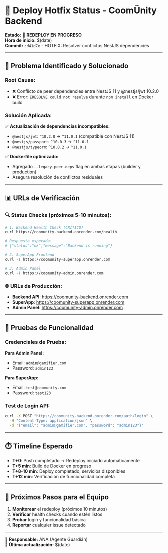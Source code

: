 # 🚀 Deploy Hotfix Status - CoomÜnity Backend

**Estado:** 🔄 **REDEPLOY EN PROGRESO**  
**Hora de inicio:** $(date)  
**Commit:** `cd41d7e` - HOTFIX: Resolver conflictos NestJS dependencies

---

## 🚨 **Problema Identificado y Solucionado**

### **Root Cause:**
- ❌ Conflicto de peer dependencies entre NestJS 11 y @nestjs/jwt 10.2.0
- ❌ Error: `ERESOLVE could not resolve` durante `npm install` en Docker build

### **Solución Aplicada:**
✅ **Actualización de dependencias incompatibles:**
- `@nestjs/jwt`: `^10.2.0` → `^11.0.1` (compatible con NestJS 11)
- `@nestjs/passport`: `^10.0.3` → `^11.0.1`  
- `@nestjs/typeorm`: `^10.0.2` → `^11.0.1`

✅ **Dockerfile optimizado:**
- Agregado `--legacy-peer-deps` flag en ambas etapas (builder y production)
- Asegura resolución de conflictos residuales

---

## 📊 **URLs de Verificación**

### **🔍 Status Checks (próximos 5-10 minutos):**

```bash
# 1. Backend Health Check (CRÍTICO)
curl https://coomunity-backend.onrender.com/health

# Respuesta esperada:
# {"status":"ok","message":"Backend is running"}

# 2. SuperApp Frontend
curl -I https://coomunity-superapp.onrender.com

# 3. Admin Panel  
curl -I https://coomunity-admin.onrender.com
```

### **🌐 URLs de Producción:**
- **Backend API**: https://coomunity-backend.onrender.com
- **SuperApp**: https://coomunity-superapp.onrender.com  
- **Admin Panel**: https://coomunity-admin.onrender.com

---

## 🧪 **Pruebas de Funcionalidad**

### **Credenciales de Prueba:**

**Para Admin Panel:**
- Email: `admin@gamifier.com`
- Password: `admin123`

**Para SuperApp:**
- Email: `test@coomunity.com`  
- Password: `test123`

### **Test de Login API:**
```bash
curl -X POST "https://coomunity-backend.onrender.com/auth/login" \
  -H "Content-Type: application/json" \
  -d '{"email": "admin@gamifier.com", "password": "admin123"}'
```

---

## ⏱️ **Timeline Esperado**

- **T+0**: Push completado → Redeploy iniciado automáticamente
- **T+5 min**: Build de Docker en progreso  
- **T+8-10 min**: Deploy completado, servicios disponibles
- **T+12 min**: Verificación de funcionalidad completa

---

## 🔧 **Próximos Pasos para el Equipo**

1. **Monitorear** el redeploy (próximos 10 minutos)
2. **Verificar** health checks cuando estén listos
3. **Probar** login y funcionalidad básica
4. **Reportar** cualquier issue detectado

---

**📝 Responsable:** ANA (Agente Guardián)  
**🔄 Última actualización:** $(date)